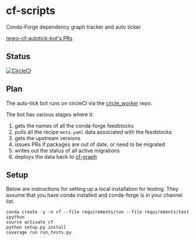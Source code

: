 # cf-scripts
Conda-Forge dependency graph tracker and auto ticker

[regro-cf-autotick-bot's PRs](https://github.com/pulls?utf8=%E2%9C%93&q=is%3Aopen+is%3Apr+author%3Aregro-cf-autotick-bot+archived%3Afalse+) 

## Status
[![CircleCI](https://circleci.com/gh/regro/circle_worker.svg?style=svg)](https://circleci.com/gh/regro/circle_worker)

## Plan
The auto-tick bot runs on circleCI via the [circle_worker](https://github.com/regro/circle_worker) repo.

The bot has various stages where it:
1. gets the names of all the conda-forge feedstocks
1. pulls all the recipe `meta.yaml` data associated with the feedstocks
1. gets the upstream versions
1. issues PRs if packages are out of date, or need to be migrated
1. writes out the status of all active migrations
1. deploys the data back to [cf-graph](https://github.com/regro/cf-graph3)

## Setup

Below are instructions for setting up a local installation for testing. They
assume that you have conda installed and conda-forge is in your channel list.

```
conda create -y -n cf --file requirements/run --file requirements/test ipython
source activate cf
python setup.py install
coverage run run_tests.py
```
